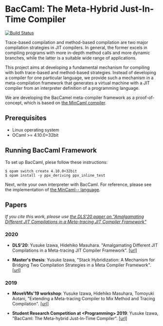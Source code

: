 # BacCaml: The Meta-Hybrid Just-In-Time Compiler

[![Build Status](https://travis-ci.org/prg-titech/baccaml.svg?branch=develop)](https://travis-ci.org/prg-titech/baccaml)

Trace-based compilation and method-based compilation are two major compilation strategies in JIT compilers. In general, the former excels in compiling programs with more in-depth method calls and more dynamic branches, while the latter is a suitable wide range of applications.

This project aims at developing a fundamental mechanism for compiling with both trace-based and method-based strategies. Instead of developing a compiler for one particular language, we provide such a mechanism in a meta-compilation framework that generates a virtual machine with a JIT compiler from an interpreter definition of a programming language.

We are developing the BacCamel meta-compiler framework as a proof-of-concept, which is based on [the MinCaml compiler](https://github.com/esumii/min-caml).

## Prerequisites

- Linux operating system
- OCaml >= 4.10.0+32bit

## Running BacCaml Framework

To set up BacCaml, plese follow these instructions:

```shell
$ opam switch create 4.10.0+32bit
$ opam install -y ppx_deriving ppx_inline_test
```

Next, write your own interpreter with BacCaml. For reference, please see the implementation of [the MinCaml-- language](https://github.com/prg-titech/mincaml--).

## Papers

_If you cite this work, please use [the DLS'20 paper on "Amalgamating Different JIT Compilations in a Meta-tracing JIT Compiler Framework"](https://dl.acm.org/doi/10.1145/3426422.3426977)_

### 2020

- **DLS'20**: Yusuke Izawa, Hidehiko Masuhara. "Amalgamating Different JIT Compilations in a Meta-tracing JIT Compiler Framework". [[url]](https://arxiv.org/abs/2011.03516)

- **Master's thesis**: Yusuke Izawa, "Stack Hybridization: A Mechanism for Bridging Two Compilation Strategies in a Meta Compiler Framework". [[url]](https://3tty0n.github.io/baccaml-master-thesis.pdf)

### 2019

- **MoveVMs'19 workshop**: Yusuke Izawa, Hidehiko Masuhara, Tomoyuki Aotani, "Extending a Meta-tracing Compiler to Mix Method and Tracing Compilation". [[url]](https://3tty0n.github.io/baccaml-programming-morevms-2019.pdf)

- **Student Research Competition at &lt;Programming&gt; 2019**: Yusuke Izawa, "BacCaml: The Meta-hybrid Just-In-Time Compiler". [[url]](https://3tty0n.github.io/baccaml-programming-src-2019.pdf)
